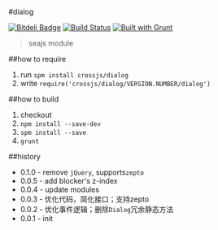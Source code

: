 #dialog

[![Bitdeli Badge](https://d2weczhvl823v0.cloudfront.net/crossjs/dialog/trend.png)](https://bitdeli.com/free "Bitdeli Badge")
[![Build Status](https://api.travis-ci.org/crossjs/dialog.png?branch=master)](http://travis-ci.org/crossjs/dialog)
[![Built with Grunt](https://cdn.gruntjs.com/builtwith.png)](http://gruntjs.com/)

 > seajs module

##how to require

1. run `spm install crossjs/dialog`
1. write `require('crossjs/dialog/VERSION.NUMBER/dialog')`

##how to build

1. checkout
1. `npm install --save-dev`
1. `spm install --save`
1. `grunt`

##history

- 0.1.0 - remove `jQuery`, supports`zepto`
- 0.0.5 - add blocker's z-index
- 0.0.4 - update modules
- 0.0.3 - 优化代码，简化接口；支持zepto
- 0.0.2 - 优化事件逻辑；删除`Dialog`冗余静态方法
- 0.0.1 - init
